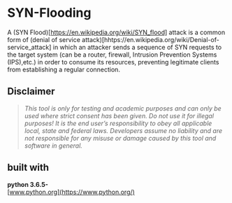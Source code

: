 # SYN-Flooding
A (SYN Flood)[https://en.wikipedia.org/wiki/SYN_flood] attack is a common form of (denial of service attack)[hhtps://en.wikipedia.org/wiki/Denial-of-service_attack] in which an attacker sends a sequence of SYN requests to the target system (can be a router, firewall, Intrusion Prevention Systems (IPS),etc.) in order to consume its resources, preventing legitimate clients from establishing a regular connection.

## Disclaimer
> *This tool is only for testing and academic purposes and can only be used where strict consent has been given. Do not use it for illegal purposes! It is the end user’s responsibility to obey all applicable local, state and federal laws. Developers assume no liability and are not responsible for any misuse or damage caused by this tool and software in general.*

## built with

**python 3.6.5-**<br/>
[www.python.org](https://www.python.org/)
